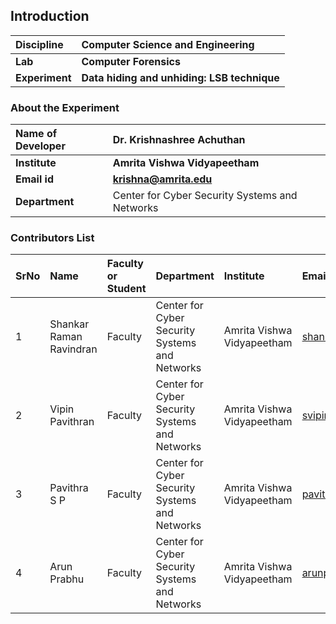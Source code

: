 ## Introduction

| <b>Discipline  | <b>Computer Science and Engineering      |
| :------------- | :--------------------------------------- |
| <b> Lab        | <b> Computer Forensics           |
| <b> Experiment | <b> Data hiding and unhiding: LSB technique |

### About the Experiment

| <b>Name of Developer | <b> Dr. Krishnashree Achuthan                  |
| :------------------- | :--------------------------------------------- |
| <b> Institute        | <b> Amrita Vishwa Vidyapeetham                 |
| <b> Email id         | <b> krishna@amrita.edu                         |
| <b> Department       | Center for Cyber Security Systems and Networks |

### Contributors List

| SrNo | Name                    | Faculty or Student | Department                                     | Institute                  | Email id                    |
| :--- | :---------------------- | :----------------- | :--------------------------------------------- | :------------------------- | :-------------------------- |
| 1    | Shankar Raman Ravindran | Faculty            | Center for Cyber Security Systems and Networks | Amrita Vishwa Vidyapeetham | shankarramanr@am.amrita.edu |
| 2   |Vipin Pavithran | Faculty            | Center for Cyber Security Systems and Networks | Amrita Vishwa Vidyapeetham | svipinp@am.amrita.edu  |
| 3   | Pavithra S P            | Faculty            | Center for Cyber Security Systems and Networks | Amrita Vishwa Vidyapeetham | pavithrasp@am.amrita.edu    |
| 4   | Arun Prabhu             | Faculty            | Center for Cyber Security Systems and Networks | Amrita Vishwa Vidyapeetham |arunprabhu@am.amrita.edu       |   
